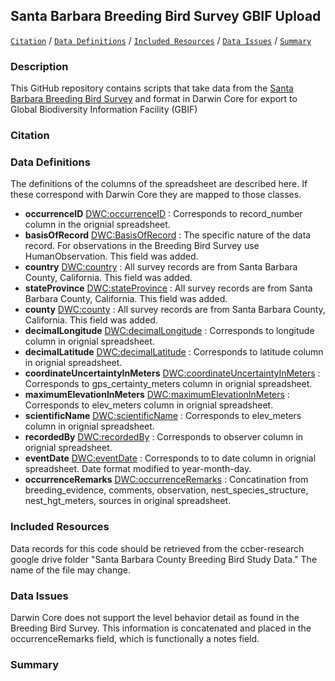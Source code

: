 ## Santa Barbara Breeding Bird Survey GBIF Upload

[```Citation```](#Citation) / [```Data Definitions```](#data-definitions) / [```Included Resources```](#included-resources) /  [```Data Issues```](#data-issues) / [```Summary```](#summary)

### Description
This GitHub repository contains scripts that take data from the [Santa Barbara Breeding Bird Survey](https://santabarbaraaudubon.org/santa-barbara-county-breeding-bird-study/) and format in Darwin Core for export to Global Biodiversity Information Facility (GBIF) 

### Citation

### Data Definitions
The definitions of the columns of the spreadsheet are described here. If these correspond with Darwin Core they are mapped to those classes. 

* **occurrenceID** [DWC:occurrenceID](http://rs.tdwg.org/dwc/terms/occurrenceID) : Corresponds to record_number column in the orignial spreadsheet.
* **basisOfRecord** [DWC:BasisOfRecord](http://rs.tdwg.org/dwc/terms/basisOfRecord) : The specific nature of the data record. For observations in the Breeding Bird Survey use HumanObservation. This field was added.
* **country** [DWC:country](http://rs.tdwg.org/dwc/terms/country) : All survey records are from Santa Barbara County, California. This field was added.
* **stateProvince** [DWC:stateProvince](http://rs.tdwg.org/dwc/terms/stateProvince) : All survey records are from Santa Barbara County, California. This field was added.
* **county** [DWC:county](http://rs.tdwg.org/dwc/terms/county) : All survey records are from Santa Barbara County, California. This field was added.
* **decimalLongitude** [DWC:decimalLongitude](http://rs.tdwg.org/dwc/terms/decimalLongitude) : Corresponds to longitude column in orignial spreadsheet.
* **decimalLatitude** [DWC:decimalLatitude](http://rs.tdwg.org/dwc/terms/decimalLatitude) : Corresponds to latitude column in orignial spreadsheet.
* **coordinateUncertaintyInMeters** [DWC:coordinateUncertaintyInMeters](http://rs.tdwg.org/dwc/terms/coordinateUncertaintyInMeters) : Corresponds to gps_certainty_meters column in orignial spreadsheet.
* **maximumElevationInMeters** [DWC:maximumElevationInMeters](http://rs.tdwg.org/dwc/terms/maximumElevationInMeters) : Corresponds to  elev_meters column in orignial spreadsheet.
* **scientificName** [DWC:scientificName](http://rs.tdwg.org/dwc/terms/scientificName) : Corresponds to  elev_meters column in orignial spreadsheet.
* **recordedBy** [DWC:recordedBy](http://rs.tdwg.org/dwc/terms/recordedBy) : Corresponds to observer column in orignial spreadsheet.
* **eventDate** [DWC:eventDate](http://rs.tdwg.org/dwc/terms/eventDate) : Corresponds to to date column in orignial spreadsheet. Date format modified to year-month-day.
* **occurrenceRemarks** [DWC:occurrenceRemarks](http://rs.tdwg.org/dwc/terms/occurrenceRemarks) : Concatination from breeding_evidence, comments, observation, nest_species_structure, nest_hgt_meters, sources in original spreadsheet. 

### Included Resources
Data records for this code should be retrieved from the ccber-research google drive folder "Santa Barbara County Breeding Bird Study Data." The name of the file may change.

### Data Issues
Darwin Core does not support the level behavior detail as found in the Breeding Bird Survey. This information is concatenated and placed in the occurrenceRemarks field, which is functionally a notes field.

### Summary

